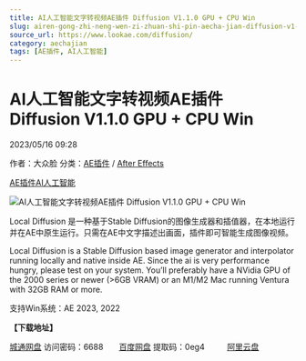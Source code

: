 ```yaml
---
title: AI人工智能文字转视频AE插件 Diffusion V1.1.0 GPU + CPU Win
slug: airen-gong-zhi-neng-wen-zi-zhuan-shi-pin-aecha-jian-diffusion-v1-1-0-gpu-cpu-win
source_url: https://www.lookae.com/diffusion/
category: aechajian
tags: [AE插件, AI人工智能]
---
```

# AI人工智能文字转视频AE插件 Diffusion V1.1.0 GPU + CPU Win

2023/05/16 09:28

作者：大众脸
分类：[AE插件](https://www.lookae.com/after-effects/aechajian/) / [After Effects](https://www.lookae.com/after-effects/)

[AE插件](https://www.lookae.com/tag/ae%e6%8f%92%e4%bb%b6/)[AI人工智能](https://www.lookae.com/tag/ai%e4%ba%ba%e5%b7%a5%e6%99%ba%e8%83%bd/)

![AI人工智能文字转视频AE插件 Diffusion V1.1.0 GPU + CPU Win](https://www.lookae.com/wp-content/uploads/2023/05/Local-Diffusion.jpg "AI人工智能文字转视频AE插件 Diffusion V1.1.0 GPU + CPU Win-LookAE.com")

Local Diffusion 是一种基于Stable Diffusion的图像生成器和插值器，在本地运行并在AE中原生运行。只需在AE中文字描述出画面，插件即可智能生成图像视频。

Local Diffusion is a Stable Diffusion based image generator and interpolator running locally and native inside AE. Since the ai is very performance hungry, please test on your system. You’ll preferably have a NVidia GPU of the 2000 series or newer (>6GB VRAM) or an M1/M2 Mac running Ventura with 32GB RAM or more.

支持Win系统：AE 2023, 2022

**【下载地址】**

[城通网盘](https://url70.ctfile.com/f/2827370-857577309-b9e95c?p=4431) 访问密码：6688       [百度网盘](https://pan.baidu.com/s/1RGbj35ql0-qQEOy29O7oMA?pwd=0eg4) 提取码：0eg4          [阿里云盘](https://www.aliyundrive.com/s/4BhrNSvdgx2)
